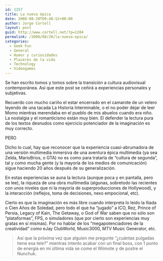 ```yaml
---
id: 1257
title: La nueva épica
date: 2008-08-20T09:48:52+00:00
author: Jorge Cortell
layout: post
guid: http://www.cortell.net/?p=1284
permalink: /2008/08/20/la-nueva-epica/
categories:
  - Geek Fun
  - General
  - Humor y curiosidades
  - Placeres de la vida
  - Technology
  - Videogames
---
```

Se han escrito tomos y tomos sobre la transición a cultura audiovisual contemporánea. Así que este post se ceñirá a experiencias personales y subjetivas.

Recuerdo con mucho cariño el estar encerrado en el camarote de un velero leyendo de una tacada La Historia Interminable, o el no poder dejar de leer Momo mientras merendaba en el pueblo de mis abuelos cuando era niño. La nostalgia y el romanticismo están muy bien. El defender la lectura pura de los textos desnudos como ejercicio potenciador de la imaginación es muy correcto.

PERO

Dicho lo cual, hay que reconocer que la experiencia cuasi-abrumadora de una versión multimedia inmersiva de una aventura épica multimedia (ya sea Zelda, MarioBrios, o GTA) no es como para tratarla de &#8220;cultura de segunda&#8221;, tal y como mucha gente (y la mayoría de los medios de comunicación) sigue haciendo 20 años después de su generalización.

En estas experiencias se auna la lectura (aunque poca y en pantalla, pero se lee), la riqueza de una obra multimedia (algunas, sobretodo las recientes con unos niveles que ni la mayoría de superproducciones de Hollywood), y la interacción (reflejos, toma de decisiones, nexo empocional, etc).

Cierto es que la imaginación es más libre cuando interpreta lo leído la Iliada o Cien Años de Soledad, pero todo el que ha &#8220;jugado&#8221; a ICO, Rez, Prince of Persia, Legacy of Kain, The Getaway, o God of War saben que no sólo son &#8220;plataformas&#8221;, FPS, o simuladores (que por cierto son experiencias muy gratas en sí mismas). Por no hablar de los &#8220;megapotenciadores de la creatividad&#8221; como eJay ClubWorld, Music3000, MTV Music Generator, etc.

> Así que la próxima vez que alguien me pregunte &#8220;¿cuántas pulgadas tiene esa tele?&#8221; mientras intento acabar con un final boss, con 1 punto de energía en mi última vida se come el Wiimote y de postre el Nunchuk.